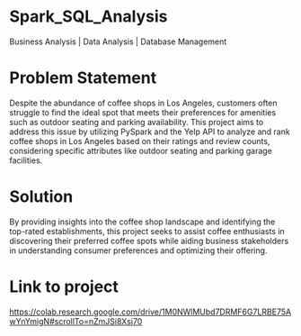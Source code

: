 # Spark_SQL_Analysis
Business Analysis | Data Analysis | Database Management

# Problem Statement
Despite the abundance of coffee shops in Los Angeles, customers often struggle to find the ideal spot that meets their preferences for amenities such as outdoor seating and parking availability. This project aims to address this issue by utilizing PySpark and the Yelp API to analyze and rank coffee shops in Los Angeles based on their ratings and review counts, considering specific attributes like outdoor seating and parking garage facilities. 

# Solution
By providing insights into the coffee shop landscape and identifying the top-rated establishments, this project seeks to assist coffee enthusiasts in discovering their preferred coffee spots while aiding business stakeholders in understanding consumer preferences and optimizing their offering.

# Link to project
https://colab.research.google.com/drive/1M0NWlMUbd7DRMF6G7LRBE75AwYnYmigN#scrollTo=nZmJSi8Xsj70
